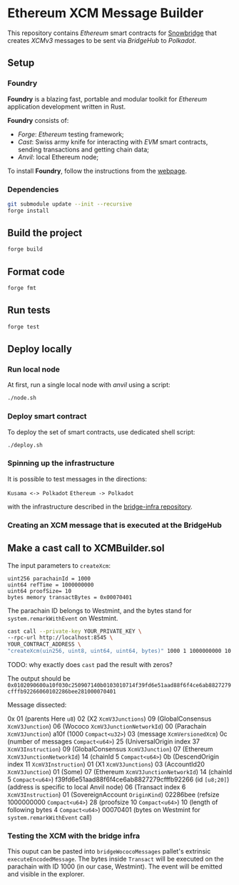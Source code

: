 # Ethereum XCM Message Builder
This repository contains *Ethereum* smart contracts for [Snowbridge](https://github.com/Snowfork/snowbridge) that creates *XCMv3* messages to be sent via *BridgeHub* to *Polkadot*.

## Setup

### Foundry
**Foundry** is a blazing fast, portable and modular toolkit for *Ethereum* application development written in Rust.

**Foundry** consists of:
- *Forge*: *Ethereum* testing framework;
- *Cast*: Swiss army knife for interacting with *EVM* smart contracts, sending transactions and getting chain data;
- *Anvil*: local Ethereum node;

To install **Foundry**, follow the instructions from the [webpage](https://getfoundry.sh/).

### Dependencies
```sh
git submodule update --init --recursive
forge install
```

## Build the project
```sh
forge build
```

## Format code
```sh
forge fmt
```

## Run tests
```sh
forge test
```

## Deploy locally

### Run local node
At first, run a single local node with *anvil* using a script:
```sh
./node.sh
```

### Deploy smart contract
To deploy the set of smart contracts, use dedicated shell script:
```sh
./deploy.sh
```

### Spinning up the infrastructure 

It is possible to test messages in the directions:

`Kusama <-> Polkadot`
`Ethereum -> Polkadot`

with the infrastructure described in the [bridge-infra repository](https://github.com/paritytech/bridge-infra).


### Creating an XCM message that is executed at the BridgeHub

## Make a cast call to XCMBuilder.sol 

The input parameters to `createXcm`:
```
uint256 parachainId = 1000
uint64 refTime = 1000000000
uint64 proofSize= 10
bytes memory transactBytes = 0x00070401
```

The parachain ID belongs to Westmint, and the bytes stand for `system.remarkWithEvent` on Westmint.

```sh
cast call --private-key YOUR_PRIVATE_KEY \
--rpc-url http://localhost:8545 \
YOUR_CONTRACT_ADDRESS \
"createXcm(uin256, uint8, uint64, uint64, bytes)" 1000 1 1000000000 10 0x00070401 
```

TODO: why exactly does `cast` pad the result with zeros? 

The output should be 
`0x0102090600a10f030c250907140b0103010714f39fd6e51aad88f6f4ce6ab8827279cfffb92266060102286bee281000070401`

Message dissected:

0x
01 (parents Here `u8`)
02 (X2 `XcmV3Junctions`)
09 (GlobalConsensus `XcmV3Junction`)
06 (Wococo `XcmV3JunctionNetworkId`)
00 (Parachain `XcmV3Junction`)
a10f (1000 `Compact<u32>`)
03 (message `XcmVersionedXcm`)
0c (number of messages `Compact<u64>`)
25 (UniversalOrigin index 37 `XcmV3Instruction`)
09 (GlobalConsensus `XcmV3Junction`)
07 (Ethereum `XcmV3JunctionNetworkId`)
14 (chainId 5 `Compact<u64>`)
0b (DescendOrigin index 11 `XcmV3Instruction`)
01 (X1 `XcmV3Junctions`)
03 (AccountId20 `XcmV3Junction`)
01 (Some)
07 (Ethereum `XcmV3JunctionNetworkId`)
14 (chainId 5 `Compact<u64>`)
f39fd6e51aad88f6f4ce6ab8827279cfffb92266 (id `[u8;20]`) (address is specific to local Anvil node)
06 (Transact index 6 `XcmV3Instruction`)
01 (SovereignAccount `OriginKind`)
02286bee (refsize 1000000000 `Compact<u64>`)
28 (proofsize 10 `Compact<u64>`)
10 (length of following bytes 4 `Compact<u64>`)
00070401 (bytes on Westmint for `system.remarkWithEvent` call)

### Testing the XCM with the bridge infra

This ouput can be pasted into `bridgeWococoMessages` pallet's extrinsic `executeEncodedMessage`. The bytes inside `Transact` will be executed on the parachain with ID 1000 (in our case, Westmint). The event will be emitted and visible in the explorer. 